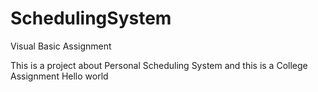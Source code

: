 # SchedulingSystem
Visual Basic Assignment

This is a project about Personal Scheduling System
and this is a College Assignment Hello world

